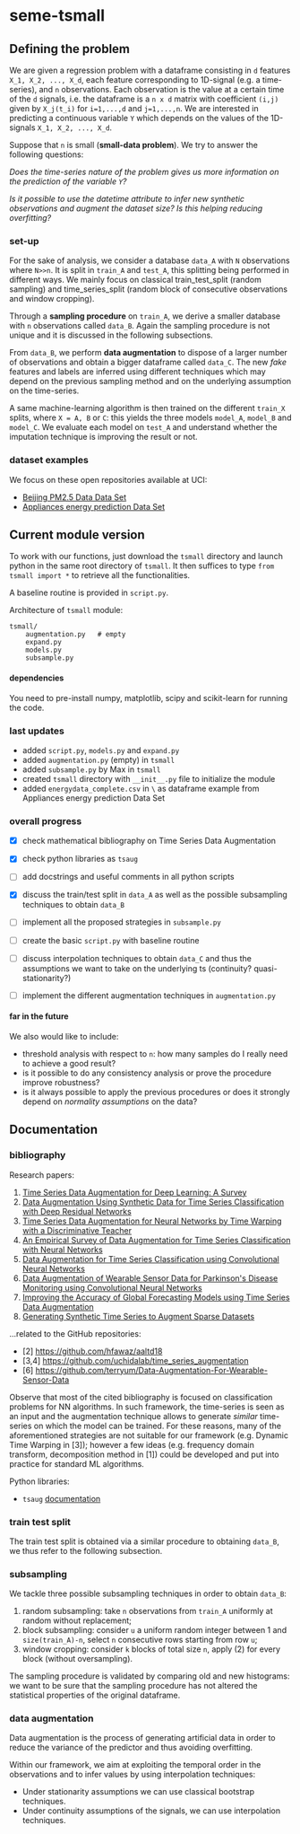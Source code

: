 # seme-tsmall

## Defining the problem
We are given a regression problem with a dataframe consisting in `d` features `X_1, X_2, ..., X_d`,  each feature corresponding to 1D-signal  (e.g. a time-series), and `n` observations. Each observation is the value at a certain time of the `d` signals, i.e. the dataframe is a `n x d` matrix with coefficient `(i,j)` given by `X_j(t_i)` for `i=1,...,d` and `j=1,...,n`. We are interested in predicting a continuous variable `Y` which depends on the values of the 1D-signals `X_1, X_2, ..., X_d`.

Suppose that `n` is small (**small-data problem**). We try to answer the following questions:

*Does the time-series nature of the problem gives us more information on the prediction of the variable `Y`?*

*Is it possible to use the datetime attribute to infer new synthetic observations and augment the dataset size? Is this helping reducing overfitting?*

### set-up
For the sake of analysis, we consider a database `data_A` with `N` observations where `N>>n`. It is split in `train_A` and `test_A`, this splitting being performed in different ways. We mainly focus on classical train_test_split (random sampling) and time_series_split (random block of consecutive observations and window cropping).

Through a **sampling procedure** on `train_A`, we derive a smaller database with `n` observations called `data_B`. Again the sampling procedure is not unique and it is discussed in the following subsections.

From `data_B`, we perform **data augmentation** to dispose of a larger number of observations and obtain a bigger dataframe called `data_C`.
The new *fake* features and labels are inferred using different techniques which may depend on the previous sampling method and on the underlying assumption on the time-series.

A same machine-learning algorithm is then trained on the different `train_X` splits, where `X = A, B` or `C`: this yields the three models `model_A`, `model_B` and `model_C`. We evaluate each model on `test_A` and understand whether the imputation technique is improving the result or not.

### dataset examples
We focus on these open repositories available at UCI:
 - [Beijing PM2.5 Data Data Set](https://archive.ics.uci.edu/ml/datasets/Beijing+PM2.5+Data)
 - [Appliances energy prediction Data Set](https://archive.ics.uci.edu/ml/datasets/Appliances+energy+prediction)

## Current module version
To work with our functions, just download the `tsmall` directory and launch python in the same root directory of `tsmall`. It then suffices to type `from tsmall import *` to retrieve all the functionalities.

A baseline routine is provided in `script.py`.

Architecture of `tsmall` module:
```
tsmall/
    augmentation.py   # empty
    expand.py
    models.py
    subsample.py
```

#### dependencies
You need to pre-install numpy, matplotlib, scipy and scikit-learn for running the code.

### last updates
 - added `script.py`, `models.py` and `expand.py`
 - added `augmentation.py` (empty) in `tsmall`
 - added `subsample.py` by Max in `tsmall`
 - created `tsmall` directory with `__init__.py` file to initialize the module
 - added `energydata_complete.csv` in `\` as dataframe example from Appliances energy prediction Data Set


### overall progress
 - [x] check mathematical bibliography on Time Series Data Augmentation
 - [x] check python libraries as `tsaug`
 - [ ] add docstrings and useful comments in all python scripts
 - [x] discuss the train/test split in `data_A` as well as the possible subsampling techniques to obtain `data_B`
 - [ ] implement all the proposed strategies in `subsample.py`
 - [ ] create the basic `script.py` with baseline routine
 - [ ] discuss interpolation techniques to obtain `data_C` and thus the assumptions we want to take on the underlying ts (continuity? quasi-stationarity?)
 - [ ] implement the different augmentation techniques in `augmentation.py`


#### far in the future
 We also would like to include:
  - threshold analysis with respect to `n`: how many samples do I really need to achieve a good result?
  - is it possible to do any consistency analysis or prove the procedure improve robustness?
  - is it always possible to apply the previous procedures or does it strongly depend on *normality assumptions* on the data?

## Documentation

### bibliography
Research papers:
 1. [Time Series Data Augmentation for Deep Learning: A Survey](https://arxiv.org/abs/2002.12478)
 2. [Data Augmentation Using Synthetic Data for Time Series Classification with Deep Residual Networks](https://arxiv.org/abs/1808.02455)
 3. [Time Series Data Augmentation for Neural Networks by Time Warping with a Discriminative Teacher](https://arxiv.org/abs/2004.08780)
 4. [An Empirical Survey of Data Augmentation for Time Series Classification with Neural Networks](https://arxiv.org/abs/2007.15951)
 5. [Data Augmentation for Time Series Classification using Convolutional Neural Networks](https://halshs.archives-ouvertes.fr/halshs-01357973)
 6. [Data Augmentation of Wearable Sensor Data for Parkinson's Disease Monitoring using Convolutional Neural Networks](https://arxiv.org/abs/1706.00527)
 7. [Improving the Accuracy of Global Forecasting Models using Time Series Data Augmentation](https://arxiv.org/abs/2008.02663v1)
 8. [Generating Synthetic Time Series to Augment Sparse Datasets](https://ieeexplore.ieee.org/document/8215569)

...related to the GitHub repositories:
 - [2] https://github.com/hfawaz/aaltd18
 - [3,4] https://github.com/uchidalab/time_series_augmentation
 - [6] https://github.com/terryum/Data-Augmentation-For-Wearable-Sensor-Data

 Observe that most of the cited bibliography is focused on classification problems for NN algorithms. In such framework, the time-series is seen as an input and the augmentation technique allows to generate *similar* time-series on which the model can be trained. For these reasons, many of the aforementioned strategies are not suitable for our framework (e.g. Dynamic Time Warping in [3]); however a few ideas (e.g. frequency domain transform, decomposition method in [1]) could be developed and put into practice for standard ML algorithms.

 Python libraries:
 - `tsaug` [documentation](https://tsaug.readthedocs.io/en/stable/index.html)

### train test split
The train test split is obtained via a similar procedure to obtaining `data_B`, we thus refer to the following subsection.

### subsampling
We tackle three possible subsampling techniques in order to obtain `data_B`:
 1. random subsampling: take `n` observations from `train_A` uniformly at random without replacement;
 2. block subsampling: consider `u` a uniform random integer between 1 and `size(train_A)-n`, select `n` consecutive rows starting from row `u`;
 3. window cropping: consider `k` blocks of total size `n`, apply (2) for every block (without oversampling).

 The sampling procedure is validated by comparing old and new histograms: we want to be sure that the sampling procedure has not altered the statistical properties of the original dataframe.

### data augmentation
Data augmentation is the process of generating artificial data in order to reduce the variance of the predictor and thus avoiding overfitting.

Within our framework, we aim at exploiting the temporal order in the observations and to infer values by using interpolation techniques:
 - Under stationarity assumptions we can use classical bootstrap techniques.
 - Under continuity assumptions of the signals, we can use interpolation techniques.
